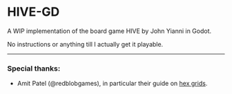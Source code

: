 # HIVE-GD

A WIP implementation of the board game HIVE by John Yianni in Godot.

No instructions or anything till I actually get it playable.

---

### Special thanks:
- Amit Patel (@redblobgames), in particular their guide on [hex grids](https://www.redblobgames.com/grids/hexagons/#basics).